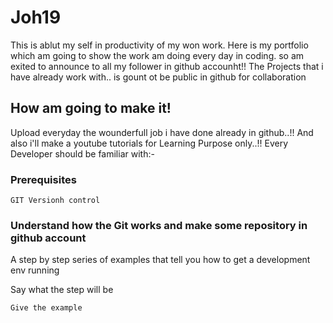 # Joh19

This is ablut my self in productivity of my won work. Here is my portfolio which am going to show the work am doing every day in coding. so am exited to announce to all my follower in github accounht!! The Projects that i have already work with.. is gount ot be public in github for collaboration

## How am going to make it!

Upload everyday the wounderfull job i have done already in github..!! And also i'll make a youtube tutorials for Learning Purpose only..!! Every Developer should be familiar with:- 
### Prerequisites

```
GIT Versionh control
```

### Understand how the Git works and make some repository in github account

A step by step series of examples that tell you how to get a development env running

Say what the step will be

```
Give the example
```
